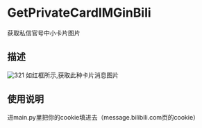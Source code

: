# GetPrivateCardIMGinBili
获取私信官号中小卡片图片
## 描述
![321](https://github.com/user-attachments/assets/f53db8d1-2e4c-4b3f-a5e9-f21ff2a8ae00)
如红框所示,获取此种卡片消息图片
## 使用说明
进main.py里把你的cookie填进去（message.bilibili.com页的cookie）
